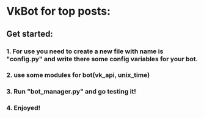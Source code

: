 # VkBot for top posts:

## Get started:
### 1. For use you need to create a new file with name is "config.py" and write there some config variables for your bot.
### 2. use some modules for bot(vk_api, unix_time)
### 3. Run "bot_manager.py" and go testing it!
### 4. Enjoyed!
